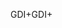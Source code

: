 <span data-ttu-id="a33d9-101">GDI+</span><span class="sxs-lookup"><span data-stu-id="a33d9-101">GDI+</span></span>